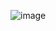 ![image](https://user-images.githubusercontent.com/57362830/225362304-ce941194-5dff-4e60-8417-bb1928d59c82.png)
